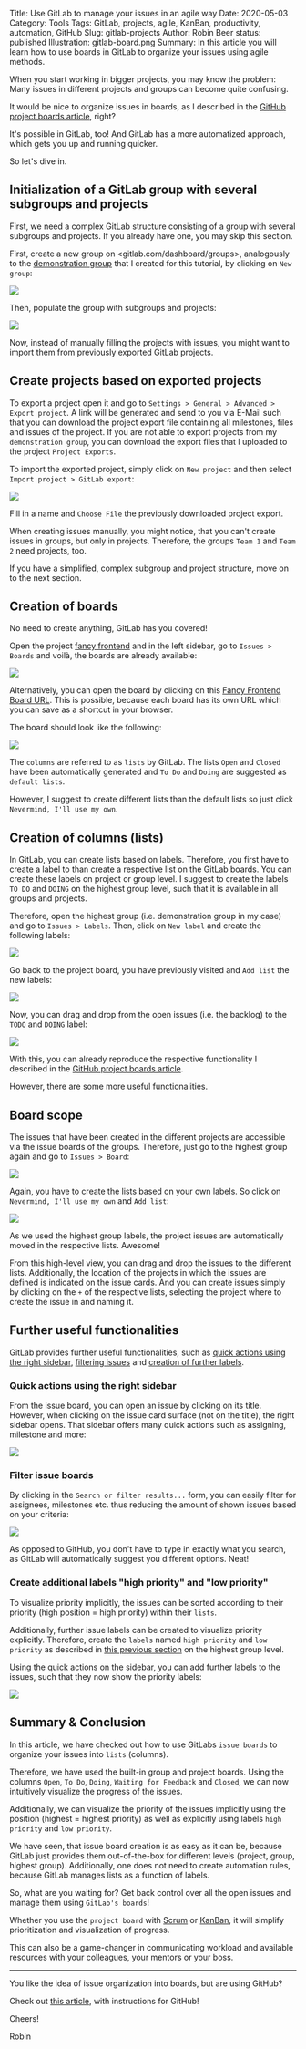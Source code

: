 Title: Use GitLab to manage your issues in an agile way
Date: 2020-05-03
Category: Tools
Tags: GitLab, projects, agile, KanBan, productivity, automation, GitHub
Slug: gitlab-projects
Author: Robin Beer
status: published
Illustration: gitlab-board.png 
Summary: In this article you will learn how to use boards in GitLab to organize your issues using agile methods.

When you start working in bigger projects, you may know the problem:
Many issues in different projects and groups can become quite confusing.

It would be nice to organize issues in boards, as I described in the [GitHub project boards article](), right?

It's possible in GitLab, too! And GitLab has a more automatized approach, which gets you up and running quicker.

So let's dive in.

## Initialization of a GitLab group with several subgroups and projects

First, we need a complex GitLab structure consisting of a group with several subgroups and projects.
If you already have one, you may skip this section.

First, create a new group on <gitlab.com/dashboard/groups>, analogously to the [demonstration group](https://gitlab.com/demonstration-group) that I created for this tutorial, by clicking on `New group`:

![]({static}/Tools/images/gitlab-boards/2020-05-03-17-28-16.png)

Then, populate the group with subgroups and projects:

![]({static}/Tools/images/gitlab-boards/2020-05-03-18-09-41.png)


Now, instead of manually filling the projects with issues, you might want to import them from previously exported GitLab projects.

## Create projects based on exported projects

To export a project open it and go to `Settings > General > Advanced > Export project`. A link will be generated and send to you via E-Mail such that you can download the project export file containing all milestones, files and issues of the project. If you are not able to export projects from my `demonstration group`, you can download the export files that I uploaded to the project `Project Exports`.

To import the exported project, simply click on `New project` and then select `Import project > GitLab export`:

![]({static}/Tools/images/gitlab-boards/2020-05-03-17-42-02.png)

Fill in a name and `Choose File` the previously downloaded project export.

When creating issues manually, you might notice, that you can't create issues in groups, but only in projects. Therefore, the groups `Team 1` and `Team 2` need projects, too.

If you have a simplified, complex subgroup and project structure, move on to the next section.

## Creation of boards

No need to create anything, GitLab has you covered!

Open the project [fancy frontend](https://gitlab.com/demonstration-group/code/fancy-frontend) and in the left sidebar, go to `Issues > Boards` and voilà, the boards are already available:

![]({static}/Tools/images/gitlab-boards/2020-05-03-18-15-46.png)

Alternatively, you can open the board by clicking on this [Fancy Frontend Board URL](https://gitlab.com/demonstration-group/code/fancy-frontend). This is possible, because each board has its own URL which you can save as a shortcut in your browser.

The board should look like the following:

![]({static}/Tools/images/gitlab-boards/2020-05-03-18-18-45.png)

The `columns` are referred to as `lists` by GitLab. The lists `Open` and `Closed` have been automatically generated and `To Do` and `Doing` are suggested as `default lists`.

However, I suggest to create different lists than the default lists so just click `Nevermind, I'll use my own`.

## Creation of columns (lists)

In GitLab, you can create lists based on labels. Therefore, you first have to create a label to than create a respective list on the GitLab boards. You can create these labels on project or group level.
I suggest to create the labels `TO DO` and `DOING` on the highest group level, such that it is available in all groups and projects. 

Therefore, open the highest group (i.e. demonstration group in my case) and go to `Issues > Labels`. Then, click on `New label` and create the following labels:

![]({static}/Tools/images/gitlab-boards/2020-05-03-18-27-53.png)

Go back to the project board, you have previously visited and `Add list` the new labels:

![]({static}/Tools/images/gitlab-boards/2020-05-03-18-29-19.png)

Now, you can drag and drop from the open issues (i.e. the backlog) to the `TODO` and `DOING` label:

![]({static}/Tools/images/gitlab-boards/2020-05-03-18-31-04.png)

With this, you can already reproduce the respective functionality I described in the [GitHub project boards article]().

However, there are some more useful functionalities.

## Board scope

The issues that have been created in the different projects are accessible via the issue boards of the groups. Therefore, just go to the highest group again and go to `Issues > Board`:

![]({static}/Tools/images/gitlab-boards/2020-05-03-18-35-42.png)

Again, you have to create the lists based on your own labels. So click on `Nevermind, I'll use my own` and `Add list`:

![]({static}/Tools/images/gitlab-boards/2020-05-03-18-36-50.png)

As we used the highest group labels, the project issues are automatically moved in the respective lists. Awesome!

From this high-level view, you can drag and drop the issues to the different lists. Additionally, the location of the projects in which the issues are defined is indicated on the issue cards. And you can create issues simply by clicking on the `+` of the respective lists, selecting the project where to create the issue in and naming it.

## Further useful functionalities

GitLab provides further useful functionalities, such as [quick actions using the right sidebar](#quick-actions-using-the-right-sidebar), [filtering issues](#filter-issue-boards) and [creation of further labels](#create-additional-labels-%22high-priority%22-and-%22low-priority%22).

### Quick actions using the right sidebar

From the issue board, you can open an issue by clicking on its title. However, when clicking on the issue card surface (not on the title), the right sidebar opens. That sidebar offers many quick actions such as assigning, milestone and more:

![]({static}/Tools/images/gitlab-boards/2020-05-03-18-49-15.png)

### Filter issue boards

By clicking in the `Search or filter results...` form, you can easily filter for assignees, milestones etc. thus reducing the amount of shown issues based on your criteria:

![]({static}/Tools/images/gitlab-boards/2020-05-03-18-51-05.png)

As opposed to GitHub, you don't have to type in exactly what you search, as GitLab will automatically suggest you different options. Neat!

### Create additional labels "high priority" and "low priority" 

To visualize priority implicitly, the issues can be sorted according to their priority (high position = high priority) within their `lists`.

Additionally, further issue labels can be created to visualize priority explicitly. Therefore, create the `labels` named `high priority` and `low priority` as described in [this previous section](#creation-of-columns-lists) on the highest group level.

Using the quick actions on the sidebar, you can add further labels to the issues, such that they now show the priority labels:

![]({static}/Tools/images/gitlab-boards/2020-05-03-18-56-23.png)

## Summary & Conclusion

In this article, we have checked out how to use GitLabs `issue boards` to organize your issues into `lists` (columns).

Therefore, we have used the built-in group and project boards. Using the columns `Open`, `To Do`, `Doing`, `Waiting for Feedback` and `Closed`, we can now intuitively visualize the progress of the issues.

Additionally, we can visualize the priority of the issues implicitly using the position (highest = highest priority) as well as explicitly using labels `high priority` and `low priority`.

We have seen, that issue board creation is as easy as it can be, because GitLab just provides them out-of-the-box for different levels (project, group, highest group). Additionally, one does not need to create automation rules, because GitLab manages lists as a function of labels.

So, what are you waiting for? Get back control over all the open issues and manage them using `GitLab's boards`!

Whether you use the `project board` with [Scrum](https://www.scrum.org/resources/what-is-scrum) or [KanBan](https://www.atlassian.com/agile/kanban), it will simplify prioritization and visualization of progress.

This can also be a game-changer in communicating workload and available resources with your colleagues, your mentors or your boss.

---

You like the idea of issue organization into boards, but are using GitHub?

Check out [this article]({filename}/../github-project-boards.md), with instructions for GitHub!

Cheers!

Robin